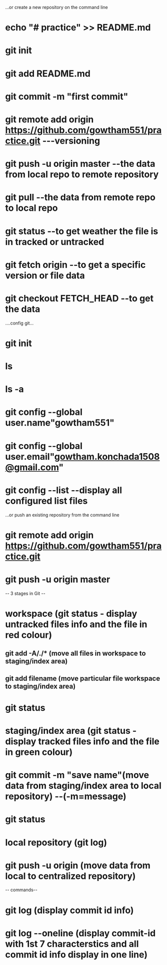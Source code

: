 …or create a new repository on the command line
# echo "# practice" >> README.md
# git init
# git add README.md
# git commit -m "first commit"
# git remote add origin https://github.com/gowtham551/practice.git ---versioning
# git push -u origin master   --the data from local repo to remote repository
# git pull    --the data from remote repo to local repo
# git status  --to get weather the file is in tracked or untracked
# git fetch origin <commit id> --to get a specific version or file data
# git checkout FETCH_HEAD --to get the data

....config git...
# git init
# ls
# ls -a
# git config --global user.name"gowtham551"
# git config --global user.email"gowtham.konchada1508@gmail.com"
# git config --list   --display all configured list files

…or push an existing repository from the command line
# git remote add origin https://github.com/gowtham551/practice.git
# git push -u origin master

-- 3 stages in Git --
# workspace          (git status - display untracked files info and the file in red colour)
## git add -A/./*    (move all files in workspace to staging/index area)
## git add filename  (move particular file workspace to staging/index area)
# git status
# staging/index area (git status - display tracked files info and the file in green colour)
# git commit -m "save name"(move data from staging/index area to local repository) --(-m=message)
# git status  
# local repository   (git log)
# git push -u origin <branch name> (move data from local to centralized repository)


-- commands--
# git log (display commit id info)
# git log --oneline (display commit-id with 1st 7 characterstics and all commit id info display in one line)




